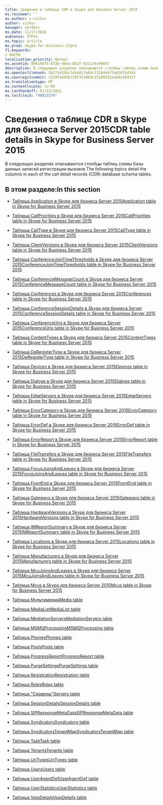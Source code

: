 ```yaml
---
title: Сведения о таблице CDR в Skype для бизнеса Server 2015
ms.reviewer: ''
ms.author: v-cichur
author: cichur
manager: serdars
ms.date: 11/17/2018
audience: ITPro
ms.topic: article
ms.prod: skype-for-business-itpro
f1.keywords:
- NOCSH
localization_priority: Normal
ms.assetid: 896198f5-672b-48ea-852f-0211c0c90857
description: В следующих разделах описываются столбцы таблиц схемы базы данных записей регистрации вызовов.
ms.openlocfilehash: 5b271d336cfe5dd17a83cf318debf7eb2675d344
ms.sourcegitcommit: c528fad9db719f3fa96dc3fa99332a349cd9d317
ms.translationtype: MT
ms.contentlocale: ru-RU
ms.lasthandoff: 01/12/2021
ms.locfileid: "49813379"
---
```

# <a name="cdr-table-details-in-skype-for-business-server-2015"></a><span data-ttu-id="83ee3-103">Сведения о таблице CDR в Skype для бизнеса Server 2015</span><span class="sxs-lookup"><span data-stu-id="83ee3-103">CDR table details in Skype for Business Server 2015</span></span>
 
<span data-ttu-id="83ee3-104">В следующих разделах описываются столбцы таблиц схемы базы данных записей регистрации вызовов.</span><span class="sxs-lookup"><span data-stu-id="83ee3-104">The following topics detail the columns in each of the call detail records (CDR) database schema tables.</span></span>
  
## <a name="in-this-section"></a><span data-ttu-id="83ee3-105">В этом разделе:</span><span class="sxs-lookup"><span data-stu-id="83ee3-105">In this section</span></span>

- [<span data-ttu-id="83ee3-106">Таблица Application в Skype для бизнеса Server 2015</span><span class="sxs-lookup"><span data-stu-id="83ee3-106">Application table in Skype for Business Server 2015</span></span>](application.md)
    
- [<span data-ttu-id="83ee3-107">Таблица CallPriorities в Skype для бизнеса Server 2015</span><span class="sxs-lookup"><span data-stu-id="83ee3-107">CallPriorities table in Skype for Business Server 2015</span></span>](callpriorities.md)
    
- [<span data-ttu-id="83ee3-108">Таблица CallType в Skype для бизнеса Server 2015</span><span class="sxs-lookup"><span data-stu-id="83ee3-108">CallType table in Skype for Business Server 2015</span></span>](calltype.md)
    
- [<span data-ttu-id="83ee3-109">Таблица ClientVersions в Skype для бизнеса Server 2015</span><span class="sxs-lookup"><span data-stu-id="83ee3-109">ClientVersions table in Skype for Business Server 2015</span></span>](clientversions.md)
    
- [<span data-ttu-id="83ee3-110">Таблица ConferenceJoinTimeThresholds в Skype для бизнеса Server 2015</span><span class="sxs-lookup"><span data-stu-id="83ee3-110">ConferenceJoinTimeThresholds table in Skype for Business Server 2015</span></span>](conferencejointimethresholds.md)
    
- [<span data-ttu-id="83ee3-111">Таблица ConferenceMessageCount в Skype для бизнеса Server 2015</span><span class="sxs-lookup"><span data-stu-id="83ee3-111">ConferenceMessageCount table in Skype for Business Server 2015</span></span>](conferencemessagecount.md)
    
- [<span data-ttu-id="83ee3-112">Таблица Conferences в Skype для бизнеса Server 2015</span><span class="sxs-lookup"><span data-stu-id="83ee3-112">Conferences table in Skype for Business Server 2015</span></span>](conferences.md)
    
- [<span data-ttu-id="83ee3-113">Таблица ConferenceSessionDetails в Skype для бизнеса Server 2015</span><span class="sxs-lookup"><span data-stu-id="83ee3-113">ConferenceSessionDetails table in Skype for Business Server 2015</span></span>](conferencesessiondetails-0.md)
    
- [<span data-ttu-id="83ee3-114">Таблица ConferenceUris в Skype для бизнеса Server 2015</span><span class="sxs-lookup"><span data-stu-id="83ee3-114">ConferenceUris table in Skype for Business Server 2015</span></span>](conferenceuris.md)
    
- [<span data-ttu-id="83ee3-115">Таблица ContentTypes в Skype для бизнеса Server 2015</span><span class="sxs-lookup"><span data-stu-id="83ee3-115">ContentTypes table in Skype for Business Server 2015</span></span>](contenttypes.md)
    
- [<span data-ttu-id="83ee3-116">Таблица DeRegisterType в Skype для бизнеса Server 2015</span><span class="sxs-lookup"><span data-stu-id="83ee3-116">DeRegisterType table in Skype for Business Server 2015</span></span>](deregistertype.md)
    
- [<span data-ttu-id="83ee3-117">Таблица Devices в Skype для бизнеса Server 2015</span><span class="sxs-lookup"><span data-stu-id="83ee3-117">Devices table in Skype for Business Server 2015</span></span>](devices.md)
    
- [<span data-ttu-id="83ee3-118">Таблица Dialogs в Skype для бизнеса Server 2015</span><span class="sxs-lookup"><span data-stu-id="83ee3-118">Dialogs table in Skype for Business Server 2015</span></span>](dialogs.md)
    
- [<span data-ttu-id="83ee3-119">Таблица EdgeServers в Skype для бизнеса Server 2015</span><span class="sxs-lookup"><span data-stu-id="83ee3-119">EdgeServers table in Skype for Business Server 2015</span></span>](edgeservers.md)
    
- [<span data-ttu-id="83ee3-120">Таблица ErrorCategory в Skype для бизнеса Server 2015</span><span class="sxs-lookup"><span data-stu-id="83ee3-120">ErrorCategory table in Skype for Business Server 2015</span></span>](errorcategory.md)
    
- [<span data-ttu-id="83ee3-121">Таблица ErrorDef в Skype для бизнеса Server 2015</span><span class="sxs-lookup"><span data-stu-id="83ee3-121">ErrorDef table in Skype for Business Server 2015</span></span>](errordef.md)
    
- [<span data-ttu-id="83ee3-122">Таблица ErrorReport в Skype для бизнеса Server 2015</span><span class="sxs-lookup"><span data-stu-id="83ee3-122">ErrorReport table in Skype for Business Server 2015</span></span>](errorreport.md)
    
- [<span data-ttu-id="83ee3-123">Таблица FileTransfers в Skype для бизнеса Server 2015</span><span class="sxs-lookup"><span data-stu-id="83ee3-123">FileTransfers table in Skype for Business Server 2015</span></span>](filetransfers-0.md)
    
- [<span data-ttu-id="83ee3-124">Таблица FocusJoinsAndLeaves в Skype для бизнеса Server 2015</span><span class="sxs-lookup"><span data-stu-id="83ee3-124">FocusJoinsAndLeaves table in Skype for Business Server 2015</span></span>](focusjoinsandleaves.md)
    
- [<span data-ttu-id="83ee3-125">Таблица FrontEnd в Skype для бизнеса Server 2015</span><span class="sxs-lookup"><span data-stu-id="83ee3-125">FrontEnd table in Skype for Business Server 2015</span></span>](frontend.md)
    
- [<span data-ttu-id="83ee3-126">Таблица Gateways в Skype для бизнеса Server 2015</span><span class="sxs-lookup"><span data-stu-id="83ee3-126">Gateways table in Skype for Business Server 2015</span></span>](gateways.md)
    
- [<span data-ttu-id="83ee3-127">Таблица HardwareVersions в Skype для бизнеса Server 2015</span><span class="sxs-lookup"><span data-stu-id="83ee3-127">HardwareVersions table in Skype for Business Server 2015</span></span>](hardwareversions.md)
    
- [<span data-ttu-id="83ee3-128">Таблица IMReportSummary в Skype для бизнеса Server 2015</span><span class="sxs-lookup"><span data-stu-id="83ee3-128">IMReportSummary table in Skype for Business Server 2015</span></span>](imreportsummary.md)
    
- [<span data-ttu-id="83ee3-129">Таблица Locations в Skype для бизнеса Server 2015</span><span class="sxs-lookup"><span data-stu-id="83ee3-129">Locations table in Skype for Business Server 2015</span></span>](locations.md)
    
- [<span data-ttu-id="83ee3-130">Таблица Manufacturers в Skype для бизнеса Server 2015</span><span class="sxs-lookup"><span data-stu-id="83ee3-130">Manufacturers table in Skype for Business Server 2015</span></span>](manufacturers.md)
    
- [<span data-ttu-id="83ee3-131">Таблица McuJoinsAndLeaves в Skype для бизнеса Server 2015</span><span class="sxs-lookup"><span data-stu-id="83ee3-131">McuJoinsAndLeaves table in Skype for Business Server 2015</span></span>](mcujoinsandleaves.md)
    
- [<span data-ttu-id="83ee3-132">Таблица Mcus в Skype для бизнеса Server 2015</span><span class="sxs-lookup"><span data-stu-id="83ee3-132">Mcus table in Skype for Business Server 2015</span></span>](mcus.md)
    
- [<span data-ttu-id="83ee3-133">Таблица Мультимедиа</span><span class="sxs-lookup"><span data-stu-id="83ee3-133">Media table</span></span>](media.md)
    
- [<span data-ttu-id="83ee3-134">Таблица MediaList</span><span class="sxs-lookup"><span data-stu-id="83ee3-134">MediaList table</span></span>](medialist.md)
    
- [<span data-ttu-id="83ee3-135">Таблица MediationServers</span><span class="sxs-lookup"><span data-stu-id="83ee3-135">MediationServers table</span></span>](mediationservers.md)
    
- [<span data-ttu-id="83ee3-136">Таблица MSMQProcessing</span><span class="sxs-lookup"><span data-stu-id="83ee3-136">MSMQProcessing table</span></span>](msmqprocessing.md)
    
- [<span data-ttu-id="83ee3-137">Таблица Phones</span><span class="sxs-lookup"><span data-stu-id="83ee3-137">Phones table</span></span>](phones.md)
    
- [<span data-ttu-id="83ee3-138">Таблица Pools</span><span class="sxs-lookup"><span data-stu-id="83ee3-138">Pools table</span></span>](pools.md)
    
- [<span data-ttu-id="83ee3-139">Таблица ProgressReport</span><span class="sxs-lookup"><span data-stu-id="83ee3-139">ProgressReport table</span></span>](progressreport.md)
    
- [<span data-ttu-id="83ee3-140">Таблица PurgeSettings</span><span class="sxs-lookup"><span data-stu-id="83ee3-140">PurgeSettings table</span></span>](purgesettings.md)
    
- [<span data-ttu-id="83ee3-141">Таблица Registration</span><span class="sxs-lookup"><span data-stu-id="83ee3-141">Registration table</span></span>](registration.md)
    
- [<span data-ttu-id="83ee3-142">Таблица Roles</span><span class="sxs-lookup"><span data-stu-id="83ee3-142">Roles table</span></span>](roles.md)
    
- [<span data-ttu-id="83ee3-143">Таблица "Серверы"</span><span class="sxs-lookup"><span data-stu-id="83ee3-143">Servers table</span></span>](servers.md)
    
- [<span data-ttu-id="83ee3-144">Таблица SessionDetails</span><span class="sxs-lookup"><span data-stu-id="83ee3-144">SessionDetails table</span></span>](sessiondetails.md)
    
- [<span data-ttu-id="83ee3-145">Таблица SIPResponseMetaData</span><span class="sxs-lookup"><span data-stu-id="83ee3-145">SIPResponseMetaData table</span></span>](sipresponsemetadata.md)
    
- [<span data-ttu-id="83ee3-146">Таблица Syndicators</span><span class="sxs-lookup"><span data-stu-id="83ee3-146">Syndicators table</span></span>](syndicators.md)
    
- [<span data-ttu-id="83ee3-147">Таблица SyndicatorsTenantMap</span><span class="sxs-lookup"><span data-stu-id="83ee3-147">SyndicatorsTenantMap table</span></span>](syndicatorstenantmap.md)
    
- [<span data-ttu-id="83ee3-148">Таблица Task</span><span class="sxs-lookup"><span data-stu-id="83ee3-148">Task table</span></span>](task.md)
    
- [<span data-ttu-id="83ee3-149">Таблица Tenants</span><span class="sxs-lookup"><span data-stu-id="83ee3-149">Tenants table</span></span>](tenants.md)
    
- [<span data-ttu-id="83ee3-150">Таблица UriTypes</span><span class="sxs-lookup"><span data-stu-id="83ee3-150">UriTypes table</span></span>](uritypes.md)
    
- [<span data-ttu-id="83ee3-151">Таблица Users</span><span class="sxs-lookup"><span data-stu-id="83ee3-151">Users table</span></span>](users.md)
    
- [<span data-ttu-id="83ee3-152">Таблица UserAgentDef</span><span class="sxs-lookup"><span data-stu-id="83ee3-152">UserAgentDef table</span></span>](useragentdef.md)
    
- [<span data-ttu-id="83ee3-153">Таблица UserStatistics</span><span class="sxs-lookup"><span data-stu-id="83ee3-153">UserStatistics table</span></span>](userstatistics.md)
    
- [<span data-ttu-id="83ee3-154">Таблица VoipDetails</span><span class="sxs-lookup"><span data-stu-id="83ee3-154">VoipDetails table</span></span>](voipdetails-0.md)
    

